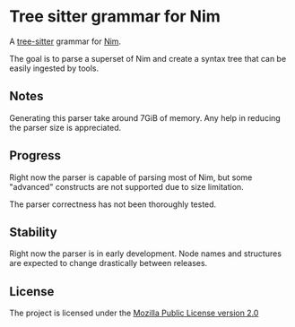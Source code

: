 <!--
SPDX-FileCopyrightText: None

SPDX-License-Identifier: CC0-1.0
-->

# Tree sitter grammar for Nim

A [tree-sitter] grammar for [Nim].

The goal is to parse a superset of Nim and create a syntax tree that can be
easily ingested by tools.

## Notes

Generating this parser take around 7GiB of memory. Any help in reducing
the parser size is appreciated.

## Progress

Right now the parser is capable of parsing most of Nim, but some "advanced"
constructs are not supported due to size limitation.

The parser correctness has not been thoroughly tested.

## Stability

Right now the parser is in early development. Node names and structures are expected
to change drastically between releases.

## License

The project is licensed under the [Mozilla Public License version 2.0][MPL]

[tree-sitter]: https://github.com/tree-sitter/tree-sitter
[Nim]: https://github.com/nim-lang/Nim
[MPL]: https://www.mozilla.org/en-US/MPL/2.0/
